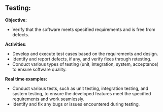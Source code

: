 ﻿## Testing: ##

**Objective:**

- Verify that the software meets specified requirements and is free from defects.

**Activities:**

- Develop and execute test cases based on the requirements and design.
- Identify and report defects, if any, and verify fixes through retesting.
- Conduct various types of testing (unit, integration, system, acceptance) to ensure software quality.

**Real time examples:**

- Conduct various tests, such as unit testing, integration testing, and system testing, to ensure the developed features meet the specified requirements and work seamlessly.
- Identify and fix any bugs or issues encountered during testing.

